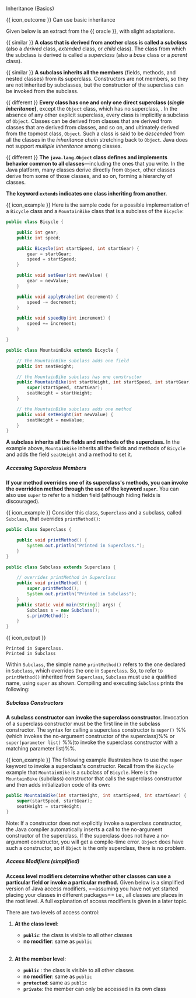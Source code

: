 <span id="title">Inheritance (Basics)</span>

<span id="prereqs"></span>

<span id="outcomes">{{ icon_outcome }} Can use basic inheritance</span>

<div id="body">

Given below is an extract from the {{ oracle }}, with slight adaptations.

<div class="indented">

{{ similar }} **A class that is derived from another class is called a _subclass_** (also a _derived_ class, _extended_ class, or _child_ class). The class from which the subclass is derived is called a _superclass_ (also a _base_ class or a _parent_ class).

{{ similar }} **A subclass inherits all the members** (fields, methods, and nested classes) from its superclass. Constructors are not members, so they are not inherited by subclasses, but the constructor of the superclass can be invoked from the subclass.

{{ different }} **Every class has one and only one direct superclass (_single inheritance_)**, except the `Object` class, which has no superclass, . In the absence of any other explicit superclass, every class is implicitly a subclass of `Object`. Classes can be derived from classes that are derived from classes that are derived from classes, and so on, and ultimately derived from the topmost class, `Object`. Such a class is said to be _descended_ from all the classes in the _inheritance chain_ stretching back to `Object`. Java does not support _multiple inheritance_ among classes.

{{ different }} **The `java.lang.Object` class defines and implements behavior common to all classes**—including the ones that you write. In the Java platform, many classes derive directly from `Object`, other classes derive from some of those classes, and so on, forming a hierarchy of classes.

**The keyword `extends` indicates one class inheriting from another.**

<box>

{{ icon_example }} Here is the sample code for a possible implementation of a `Bicycle` class and a `MountainBike` class that is a subclass of the `Bicycle`:

```java
public class Bicycle {

    public int gear;
    public int speed;

    public Bicycle(int startSpeed, int startGear) {
        gear = startGear;
        speed = startSpeed;
    }

    public void setGear(int newValue) {
        gear = newValue;
    }

    public void applyBrake(int decrement) {
        speed -= decrement;
    }

    public void speedUp(int increment) {
        speed += increment;
    }

}
```

```java
public class MountainBike extends Bicycle {

    // the MountainBike subclass adds one field
    public int seatHeight;

    // the MountainBike subclass has one constructor
    public MountainBike(int startHeight, int startSpeed, int startGear) {
        super(startSpeed, startGear);
        seatHeight = startHeight;
    }

    // the MountainBike subclass adds one method
    public void setHeight(int newValue) {
        seatHeight = newValue;
    }
}
```
</box>

**A subclass inherits all the fields and methods of the superclass.** In the example above, `MountainBike` inherits all the fields and methods of `Bicycle` and adds the field `seatHeight` and a method to set it.

##### Accessing Superclass Members

**If your method overrides one of its superclass's methods, you can invoke the overridden method through the use of the keyword `super`.** You can also use `super` to refer to a <tooltip content="when both the superclass and the subclass use the same variable name, the superclass variables is said to be _hidden/shadowed_ by the subclass variable">hidden field</tooltip> (although hiding fields is discouraged).

<box>

{{ icon_example }} Consider this class, `Superclass` and a subclass, called `Subclass`, that overrides `printMethod()`:

```java
public class Superclass {

    public void printMethod() {
        System.out.println("Printed in Superclass.");
    }
}
```
```java
public class Subclass extends Superclass {

    // overrides printMethod in Superclass
    public void printMethod() {
        super.printMethod();
        System.out.println("Printed in Subclass");
    }
    public static void main(String[] args) {
        Subclass s = new Subclass();
        s.printMethod();
    }
}
```
{{ icon_output }}
```
Printed in Superclass.
Printed in Subclass
```

Within `Subclass`, the simple name `printMethod()` refers to the one declared in `Subclass`, which overrides the one in `Superclass`. So, to refer to `printMethod()` inherited from `Superclass`, `Subclass` must use a qualified name, using `super` as shown. Compiling and executing `Subclass` prints the following:

</box>

##### Subclass Constructors

**A subclass constructor can invoke the superclass constructor.** Invocation of a superclass constructor must be the first line in the subclass constructor.
The syntax for calling a superclass constructor is `super()` %%(which invokes the no-argument constructor of the superclass)%% or `super(parameter list)` %%(to invoke the superclass constructor with a matching parameter list)%%.

<box>

{{ icon_example }} The following example illustrates how to use the `super` keyword to invoke a superclass's constructor. Recall from the `Bicycle` example that `MountainBike` is a subclass of `Bicycle`. Here is the `MountainBike` (subclass) constructor that calls the superclass constructor and then adds initialization code of its own:

```java
public MountainBike(int startHeight, int startSpeed, int startGear) {
    super(startSpeed, startGear);
    seatHeight = startHeight;
}
```
</box>

Note: If a constructor does not explicitly invoke a superclass constructor, the Java compiler automatically inserts a call to the no-argument constructor of the superclass. If the superclass does not have a no-argument constructor, you will get a compile-time error. `Object` does have such a constructor, so if `Object` is the only superclass, there is no problem.

##### Access Modifiers (simplified)

**Access level modifiers determine whether other classes can use a particular field or invoke a particular method.** Given below is a simplified version of Java access modifiers, ==assuming you have not yet started placing your classes in different packages== i.e., all classes are places in the root level. A full explanation of access modifiers is given in a later topic.

There are two levels of access control:

1. **At the class level**:
   * **`public`**: the class is visible to all other classes
   * **no modifier**: same as `public`<br><br>

2. **At the member level**:
   * **`public`** : the class is visible to all other classes
   * **no modifier**: same as `public`
   * **`protected`**: same as `public`
   * **`private`**: the member can only be accessed in its own class

</div>

</div>

<div id="extras">
  <include src="exercisesPanel.md" boilerplate />
</div>